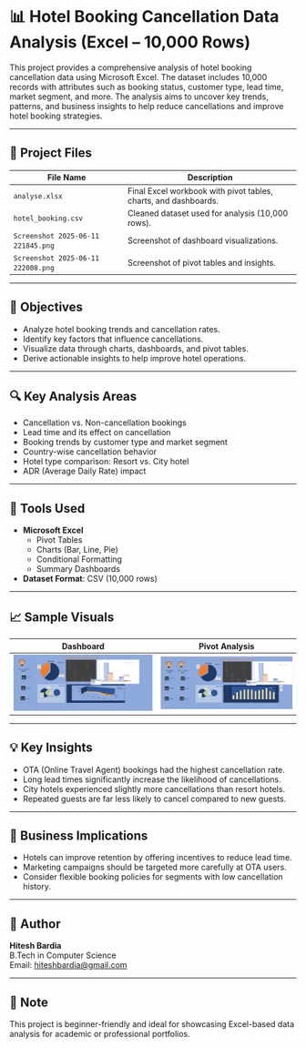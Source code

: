 # 📊 Hotel Booking Cancellation Data Analysis (Excel – 10,000 Rows)

This project provides a comprehensive analysis of hotel booking cancellation data using Microsoft Excel. The dataset includes 10,000 records with attributes such as booking status, customer type, lead time, market segment, and more. The analysis aims to uncover key trends, patterns, and business insights to help reduce cancellations and improve hotel booking strategies.

---

## 📁 Project Files

| File Name                             | Description                                      |
|--------------------------------------|--------------------------------------------------|
| `analyse.xlsx`                       | Final Excel workbook with pivot tables, charts, and dashboards. |
| `hotel_booking.csv`                  | Cleaned dataset used for analysis (10,000 rows). |
| `Screenshot 2025-06-11 221845.png`   | Screenshot of dashboard visualizations.          |
| `Screenshot 2025-06-11 222008.png`   | Screenshot of pivot tables and insights.         |

---

## 🎯 Objectives

- Analyze hotel booking trends and cancellation rates.
- Identify key factors that influence cancellations.
- Visualize data through charts, dashboards, and pivot tables.
- Derive actionable insights to help improve hotel operations.

---

## 🔍 Key Analysis Areas

- Cancellation vs. Non-cancellation bookings
- Lead time and its effect on cancellation
- Booking trends by customer type and market segment
- Country-wise cancellation behavior
- Hotel type comparison: Resort vs. City hotel
- ADR (Average Daily Rate) impact

---

## 📌 Tools Used

- **Microsoft Excel**
  - Pivot Tables
  - Charts (Bar, Line, Pie)
  - Conditional Formatting
  - Summary Dashboards
- **Dataset Format**: CSV (10,000 rows)

---

## 📈 Sample Visuals

| Dashboard | Pivot Analysis |
|-----------|----------------|
| ![Dashboard](Screenshot%202025-06-11%20221845.png) | ![Pivot Tables](Screenshot%202025-06-11%20222008.png) |

---

## 💡 Key Insights

- OTA (Online Travel Agent) bookings had the highest cancellation rate.
- Long lead times significantly increase the likelihood of cancellations.
- City hotels experienced slightly more cancellations than resort hotels.
- Repeated guests are far less likely to cancel compared to new guests.

---

## 🧠 Business Implications

- Hotels can improve retention by offering incentives to reduce lead time.
- Marketing campaigns should be targeted more carefully at OTA users.
- Consider flexible booking policies for segments with low cancellation history.

---

## 👤 Author

**Hitesh Bardia**  
B.Tech in Computer Science  
Email: hiteshbardia@gmail.com  

---

## 📌 Note

This project is beginner-friendly and ideal for showcasing Excel-based data analysis for academic or professional portfolios.

